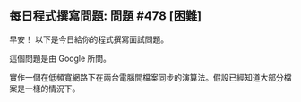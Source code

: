 ## 每日程式撰寫問題: 問題 #478 [困難]

早安！ 以下是今日給你的程式撰寫面試問題。

這個問題是由 Google 所問。

實作一個在低頻寬網路下在兩台電腦間檔案同步的演算法。假設已經知道大部分檔案是一樣的情況下。
